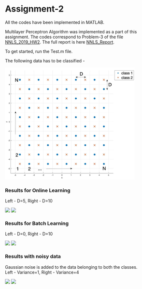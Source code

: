 # Assignment-2

All the codes have been implemented in MATLAB.

Multilayer Perceptron Algorithm was implemented as a part of this assignment. The codes correspond to Problem-3 of the file [NNLS_2019_HW2]. The full report is here [NNLS_Report].

To get started, run the Test.m file.

[NNLS_2019_HW2]: https://github.com/ocimakamboj/NNLS/blob/master/Assignment-2/NNLS_2019_HW2.pdf
[NNLS_Report]: https://github.com/ocimakamboj/NNLS/blob/master/Assignment-2/HW-2.pdf

The following data has to be classified - 

<img src="images/dataset.jpg" width="430px"/>   

### Results for Online Learning

Left - D=5, Right - D=10

<img src="images/b02.jpg" width="430px"/>  <img src="images/b1.jpg" width="430px"/> 

### Results for Batch Learning

Left - D=0, Right - D=10

<img src="images/b03.jpg" width="430px"/>  <img src="images/b7.jpg" width="430px"/> 

### Results with noisy data

Gaussian noise is added to the data belonging to both the classes.\
Left - Variance=1, Right - Variance=4

<img src="images/e1.jpg" width="430px"/>  <img src="images/e4.jpg" width="430px"/> 

